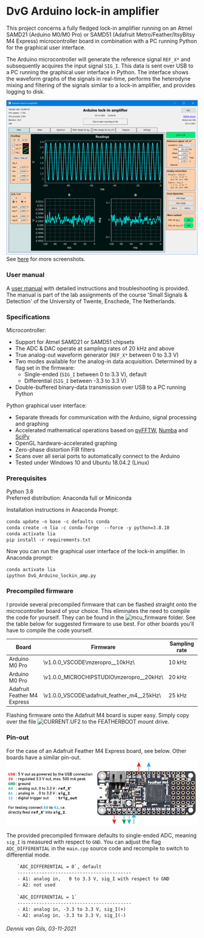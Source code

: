 # DvG Arduino lock-in amplifier
This project concerns a fully fledged lock-in amplifier running on an Atmel SAMD21 (Arduino M0/M0 Pro) or SAMD51 (Adafruit Metro/Feather/ItsyBitsy M4 Express) microcontroller board in combination with a PC running Python for the graphical user interface.

The Arduino microcontroller will generate the reference signal `REF_X*` and subsequently acquires the input signal `SIG_I`. This data is sent over USB to a PC running the graphical user interface in Python. The interface shows the waveform graphs of the signals in real-time, performs the heterodyne mixing and filtering of the signals similar to a lock-in amplifier, and provides logging to disk.

![Screenshot](screenshots/tab_1.PNG)
See [here](screenshots/) for more screenshots.

### User manual
A [user manual](user_manual/DvG_ALIA_Student_user_manual.pdf) with detailed instructions and troubleshooting is provided. The manual is part of the lab assignments of the course 'Small Signals & Detection' of the University of Twente, Enschede, The Netherlands.

### Specifications
Microcontroller:
- Support for Atmel SAMD21 or SAMD51 chipsets
- The ADC & DAC operate at sampling rates of 20 kHz and above
- True analog-out waveform generator (`REF_X*` between 0 to 3.3 V)
- Two modes available for the analog-in data acquisition. Determined by a flag set in the firmware:
    - Single-ended (`SIG_I` between 0 to 3.3 V), default
    - Differential (`SIG_I` between -3.3 to 3.3 V)
- Double-buffered binary-data transmission over USB to a PC running Python

Python graphical user interface:
- Separate threads for communication with the Arduino, signal processing and graphing
- Accelerated mathematical operations based on [pyFFTW](https://pyfftw.readthedocs.io/en/latest/), [Numba](https://numba.pydata.org/) and [SciPy](https://scipy.org/)
- OpenGL hardware-accelerated graphing
- Zero-phase distortion FIR filters
- Scans over all serial ports to automatically connect to the Arduino
- Tested under Windows 10 and Ubuntu 18.04.2 (Linux)

### Prerequisites
Python 3.8\
Preferred distribution: Anaconda full or Miniconda

Installation instructions in Anaconda Prompt:
```
conda update -n base -c defaults conda
conda create -n lia -c conda-forge  --force -y python=3.8.10
conda activate lia
pip install -r requirements.txt
```

Now you can run the graphical user interface of the lock-in amplifier. In Anaconda prompt:
```
conda activate lia
ipython DvG_Arduino_lockin_amp.py
```

### Precompiled firmware

I provide several precompiled firmware that can be flashed straight onto the microcontroller board of your choice. This eliminates the need to compile the code for yourself. They can be found in the ![mcu_firmware](/mcu_firmware) folder. See the table below for suggested firmware to use best. For other boards you'll have to compile the code yourself.

| Board                       | Firmware    |  Sampling rate |
|-----------------------------|-------------|--------------|
| Arduino M0 Pro              | \v1.0.0_VSCODE\mzeropro__10kHz\   | 10 kHz |
| Arduino M0 Pro              | \v1.0.0_MICROCHIPSTUDIO\mzeropro__20kHz\   | 20 kHz |
| Adafruit Feather M4 Express | \v1.0.0_VSCODE\adafruit_feather_m4__25kHz\ | 25 kHz |

Flashing firmware onto the Adafruit M4 board is super easy. Simply copy over the file ![CURRENT.UF2](https://github.com/Dennis-van-Gils/DvG_Arduino_lock-in_amp/raw/master/mcu_firmware/v1.0.0_VSCODE/adafruit_feather_m4__25kHz/CURRENT.UF2) to the FEATHERBOOT mount drive.

### Pin-out
For the case of an Adafruit Feather M4 Express board, see below. Other boards have a similar pin-out.
![pinout](user_manual/fig_Adafruit_Feather_M4_pinout.png)

The provided precompiled firmware defaults to single-ended ADC, meaning `sig_I` is measured with respect to `GND`. You can adjust the flag `ADC_DIFFERENTIAL` in the `main.cpp` source code and recompile to switch to differential mode.
```
    `ADC_DIFFERENTIAL = 0`, default
    ------------------------------------------
    - A1: analog in,   0 to 3.3 V, sig_I with respect to GND
    - A2: not used

    `ADC_DIFFERENTIAL = 1`
    ------------------------------------------
    - A1: analog in, -3.3 to 3.3 V, sig_I(+)
    - A2: analog in, -3.3 to 3.3 V, sig_I(-)
```

###### Dennis van Gils, 03-11-2021
